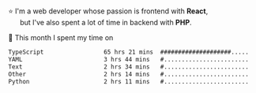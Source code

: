 ⭐ I'm a web developer whose passion is frontend with <b>React</b>,<br/>
&nbsp; &nbsp; &nbsp; but I've also spent a lot of time in backend with <b>PHP</b>.

📅 This month I spent my time on

<!--START_SECTION:waka-->

```txt
TypeScript                 65 hrs 21 mins  ####################.....   78.42 %
YAML                       3 hrs 44 mins   #........................   04.50 %
Text                       2 hrs 34 mins   #........................   03.09 %
Other                      2 hrs 14 mins   #........................   02.69 %
Python                     2 hrs 11 mins   #........................   02.63 %
```

<!--END_SECTION:waka-->
